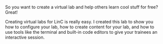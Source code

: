 So you want to create a virtual lab and help others learn cool stuff for free? Great!

Creating virtual labs for LinC is really easy. I created this lab to show you how to configure your lab, how to create content for your lab, and how to use tools like the terminal and built-in code editors to give your trainees an interactive session.
